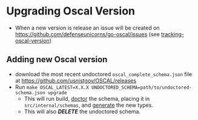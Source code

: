 # Upgrading Oscal Version
- When a new version is release an issue will be created on https://github.com/defenseunicorns/go-oscal/issues (see [tracking-oscal-version](./tracking-oscal-versions.md))
  
## Adding new Oscal version
- download the most recent undoctored `oscal_complete_schema.json` file at https://github.com/usnistgov/OSCAL/releases
- Run `make OSCAL_LATEST=X.X.X UNDOCTORED_SCHEMA=path/to/undoctored-schema.json upgrade`
    - This will run build, [doctor](./commands/doctor.md) the schema, placing it in `src/internal/schemas`, and [generate](./commands/generate.md) the new types.
    - This will also ***DELETE*** the undoctored schema.